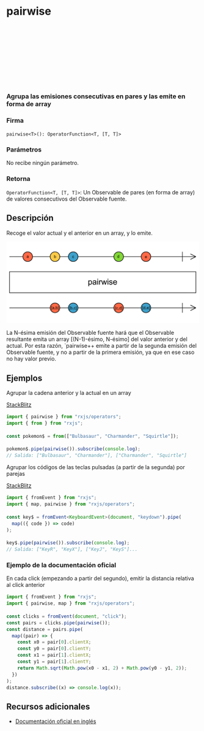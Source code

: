 <div class="page-heading">

# pairwise

<a target="_blank" href="https://github.com/ReactiveX/rxjs/blob/master/src/internal/operators/pairwise.ts">
<svg>
  <use xlink:href="/assets/icons/github.svg#github"></use>
</svg>
</a>
</div>

### Agrupa las emisiones consecutivas en pares y las emite en forma de array

### Firma

`pairwise<T>(): OperatorFunction<T, [T, T]>`

### Parámetros

No recibe ningún parámetro.

### Retorna

`OperatorFunction<T, [T, T]>`: Un Observable de pares (en forma de array) de valores consecutivos del Observable fuente.

## Descripción

Recoge el valor actual y el anterior en un array, y lo emite.

<img src="assets/images/marble-diagrams/transformation/pairwise.png" alt="Diagrama de canicas del operador pairwise">

La N-ésima emisión del Observable fuente hará que el Observable resultante emita un array [(N-1)-ésimo, N-ésimo] del valor anterior y del actual. Por esta razón, `pairwise++ emite a partir de la segunda emisión del Observable fuente, y no a partir de la primera emisión, ya que en ese caso no hay valor previo.

## Ejemplos

Agrupar la cadena anterior y la actual en un array

[StackBlitz](https://stackblitz.com/edit/rxjs-pairwise-1?file=index.ts)

```javascript
import { pairwise } from "rxjs/operators";
import { from } from "rxjs";

const pokemon$ = from(["Bulbasaur", "Charmander", "Squirtle"]);

pokemon$.pipe(pairwise()).subscribe(console.log);
// Salida: ["Bulbasaur", "Charmander"], ["Charmander", "Squirtle"]
```

Agrupar los códigos de las teclas pulsadas (a partir de la segunda) por parejas

[StackBlitz](https://stackblitz.com/edit/rxjs-pairwise-2?file=index.ts)

```typescript
import { fromEvent } from "rxjs";
import { map, pairwise } from "rxjs/operators";

const key$ = fromEvent<KeyboardEvent>(document, "keydown").pipe(
  map(({ code }) => code)
);

key$.pipe(pairwise()).subscribe(console.log);
// Salida: ["KeyR", "KeyX"], ["KeyJ", "KeyS"]...
```

### Ejemplo de la documentación oficial

En cada click (empezando a partir del segundo), emitir la distancia relativa al click anterior

```javascript
import { fromEvent } from "rxjs";
import { pairwise, map } from "rxjs/operators";

const clicks = fromEvent(document, "click");
const pairs = clicks.pipe(pairwise());
const distance = pairs.pipe(
  map((pair) => {
    const x0 = pair[0].clientX;
    const y0 = pair[0].clientY;
    const x1 = pair[1].clientX;
    const y1 = pair[1].clientY;
    return Math.sqrt(Math.pow(x0 - x1, 2) + Math.pow(y0 - y1, 2));
  })
);
distance.subscribe((x) => console.log(x));
```

## Recursos adicionales

- [Documentación oficial en inglés](https://rxjs-dev.firebaseapp.com/api/operators/pairwise)
